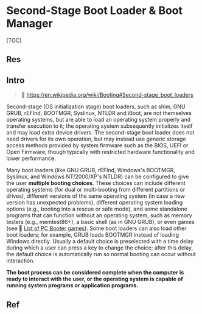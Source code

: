 # Second-Stage Boot Loader & Boot Manager

[TOC]



## Res



## Intro
> 🔗 https://en.wikipedia.org/wiki/Booting#Second-stage_boot_loaders

Second-stage (OS initialization stage) boot loaders, such as shim, GNU GRUB, rEFInd, BOOTMGR, Syslinux, NTLDR and iBoot, are not themselves operating systems, but are able to load an operating system properly and transfer execution to it; the operating system subsequently initializes itself and may load extra device drivers. The second-stage boot loader does not need drivers for its own operation, but may instead use generic storage access methods provided by system firmware such as the BIOS, UEFI or Open Firmware, though typically with restricted hardware functionality and lower performance.

Many boot loaders (like GNU GRUB, rEFInd, Windows's BOOTMGR, Syslinux, and Windows NT/2000/XP's NTLDR) can be configured to give the user **multiple booting choices**. These choices can include different operating systems (for dual or multi-booting from different partitions or drives), different versions of the same operating system (in case a new version has unexpected problems), different operating system loading options (e.g., booting into a rescue or safe mode), and some standalone programs that can function without an operating system, such as memory testers (e.g., memtest86+), a basic shell (as in GNU GRUB), or even games (see 🔗 [List of PC Booter games](https://en.wikipedia.org/wiki/List_of_PC_Booter_games)). Some boot loaders can also load other boot loaders; for example, GRUB loads BOOTMGR instead of loading Windows directly. Usually a default choice is preselected with a time delay during which a user can press a key to change the choice; after this delay, the default choice is automatically run so normal booting can occur without interaction.

**The boot process can be considered complete when the computer is ready to interact with the user, or the operating system is capable of running system programs or application programs.**



## Ref

